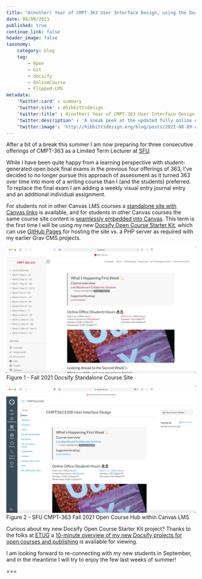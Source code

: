 ```yaml
---
title: "A(nother) Year of CMPT-363 User Interface Design, using the Docsify Open Course Starter Kit"
date: 08/09/2021
published: true
continue_link: false
header_image: false
taxonomy:
    category: blog
    tag:
        - Open
        - Git
        - docsify
        - OnlineCourse
        - Flipped-LMS
metadata:
    'twitter:card' : summary
    'twitter:site' : @hibbittsdesign
    'twitter:title' : A(nother) Year of CMPT-363 User Interface Design, using the Docsify Open Course Starter Kit
    'twitter:description' : 'A sneak peek at the updated fully online offering of CMPT-363 for Fall 2021'
    'twitter:image': 'http://hibbittsdesign.org/blog/posts/2021-08-09-another-year-of-cmpt-363/browser.png'
---
```


After a bit of a break this summer I am now preparing for three consecutive offerings of CMPT-363 as a Limited Term Lecturer at [SFU](https://sfu.ca/).

While I have been quite happy from a learning perspective with student-generated open book final exams in the previous four offerings of 363, I've decided to no longer pursue this approach of assessment as it turned 363 over time into more of a writing course than I (and the students) preferred. To replace the final exam I am adding a weekly visual entry journal entry and an additional individual assignment.

For students not in other Canvas LMS courses a [standalone site with Canvas links](https://paulhibbitts.github.io/cmpt-363-213/#/) is available, and for students in other Canvas courses the same course site content is [seamlessly embedded into Canvas](https://canvas.sfu.ca/courses/64326). This term is the first time I will be using my new [Docsify Open Course Starter Kit](https://github.com/hibbitts-design/docsify-open-course-starter-kit), which can use [GitHub Pages](https://pages.github.com/) for hosting the site vs. a PHP server as required with my earlier Grav CMS projects.

![SFU CMPT-363 Fall 2021 Docsify Course Site](browser.png)  
Figure 1 - Fall 2021 Docsify Standalone Course Site

![SFU CMPT-363 Fall 2021 Docsify Course within Canvas LMS](browser-canvas.png)  
Figure 2 - SFU CMPT-363 Fall 2021 Open Course Hub within Canvas LMS

Curious about my new Docsify Open Course Starter Kit project? Thanks to the folks at [ETUG](https://etug.ca) a [10-minute overview of my new Docsify projects for open courses and publishing](https://video.bccampus.ca/playlist/dedicated/37261/0_a2rfo6nr/0_jarzbteo) is available for viewing.

I am looking forward to re-connecting with my new students in September, and in the meantime I will try to enjoy the few last weeks of summer!

===
